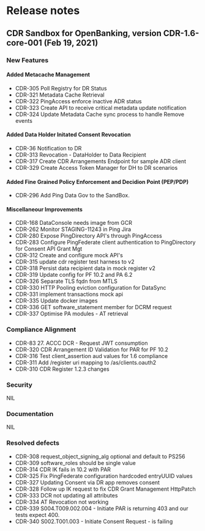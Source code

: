 # Release notes

## CDR Sandbox for OpenBanking, version CDR-1.6-core-001 (Feb 19, 2021)

### New Features

#### Added Metacache Management
- CDR-305	Poll Registry for DR Status
- CDR-321	Metadata Cache Retrieval
- CDR-322	PingAccess enforce inactive ADR status
- CDR-323	Create API to receive critical metadata update notification
- CDR-324	Update Metadata Cache sync process to handle Remove events

#### Added Data Holder Initated Consent Revocation 
- CDR-36	Notification to DR
- CDR-313	Revocation - DataHolder to Data Recipient
- CDR-317	Create CDR Arrangements Endpoint for sample ADR client
- CDR-329	Create Access Token Manager for DH to DR scenarios

#### Added Fine Grained Policy Enforcement and Decidion Point (PEP/PDP)
- CDR-296	Add Ping Data Gov to the SandBox.

#### Miscellaneour Improvements
- CDR-168	DataConsole needs image from GCR
- CDR-262	Monitor STAGING-11243 in Ping Jira
- CDR-280	Expose PingDirectory API's through PingAccess
- CDR-283	Configure PingFederate client authentication to PingDirectory for Consent API Grant Mgt
- CDR-312	Create and configure mock API's
- CDR-315	update cdr register test harness to v2
- CDR-318	Persist data recipient data in mock register v2
- CDR-319	Update config for PF 10.2 and PA 6.2
- CDR-326	Separate TLS fqdn from MTLS
- CDR-330	HTTP Pooling eviction configuration for DataSync
- CDR-331	implement transactions mock api
- CDR-335	Update docker images
- CDR-336	GET software_statement member for DCRM request
- CDR-337	Optimise PA modules - AT retrieval

### Compliance Alignment
- CDR-83	27. ACCC DCR - Request JWT consumption
- CDR-320	CDR Arrangement ID Validation for PAR for PF 10.2
- CDR-316	Test client_assertion aud values for 1.6 compliance
- CDR-311	Add /register uri mapping to /as/clients.oauth2
- CDR-310	CDR Register 1.2.3 changes

### Security
NIL

### Documentation
NIL

### Resolved defects
- CDR-308	request_object_signing_alg optional and default to PS256
- CDR-309	software_roles should be single value
- CDR-314	CDR IK fails in 10.2 with PAR
- CDR-325	Fix PingFederate configuration hardcoded entryUUID values
- CDR-327	Updating Consent via DR app removes consent
- CDR-328	Follow up IK request to fix CDR Grant Management HttpPatch
- CDR-333	DCR not updating all attributes
- CDR-334	AT Revocation not working
- CDR-339	S004.T009.002.004 - Initiate PAR is returning 403 and our tests expect 400.
- CDR-340	S002.T001.003 - Initiate Consent Request - is failing
